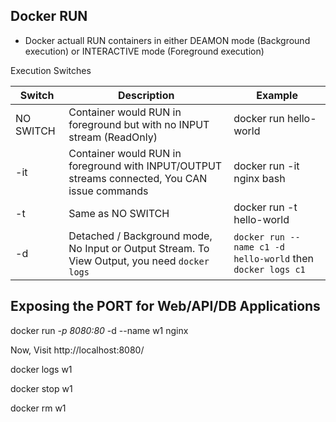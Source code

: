 ## Docker RUN

* Docker actuall RUN containers in either DEAMON mode (Background execution) or INTERACTIVE mode (Foreground execution)

Execution Switches

Switch | Description | Example
-------|---------------|-------
NO SWITCH | Container would RUN in foreground but with no INPUT stream (ReadOnly) | docker run hello-world
-it | Container would RUN in foreground with INPUT/OUTPUT streams connected, You CAN issue commands | docker run -it nginx bash
-t | Same as NO SWITCH | docker run -t hello-world
-d | Detached / Background mode, No Input or Output Stream. To View Output, you need `docker logs` | `docker run --name c1 -d hello-world` then `docker logs c1`


## Exposing the PORT for Web/API/DB Applications

docker run _-p 8080:80_ -d --name w1 nginx

Now, Visit http://localhost:8080/

docker logs w1

docker stop w1

docker rm w1